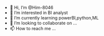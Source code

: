 - 👋 Hi, I’m @Him-8046
- 👀 I’m interested in BI analyst
- 🌱 I’m currently learning powerBI,python,ML
- 💞️ I’m looking to collaborate on ...
- 📫 How to reach me ...

<!---
Him-8046/Him-8046 is a ✨ special ✨ repository because its `README.md` (this file) appears on your GitHub profile.
You can click the Preview link to take a look at your changes.
--->
